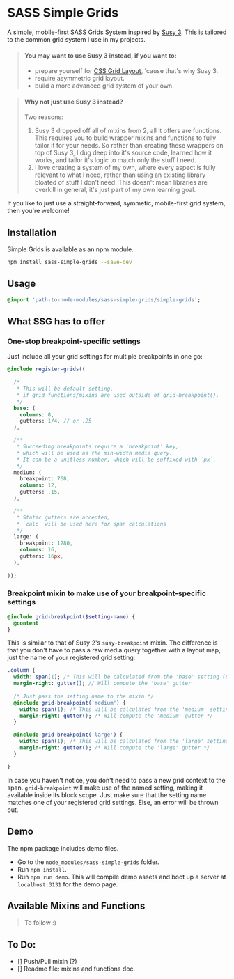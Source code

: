 # SASS Simple Grids

A simple, mobile-first SASS Grids System inspired by [Susy 3](http://oddbird.net/susy/docs/).
This is tailored to the common grid system I use in my projects.

> #### You may want to use **Susy 3** instead, if you want to:
> * prepare yourself for [CSS Grid Layout](https://css-tricks.com/snippets/css/complete-guide-grid/), 'cause that's why Susy 3.
> * require asymmetric grid layout.
> * build a more advanced grid system of your own.  

> #### Why not just use Susy 3 instead?
> Two reasons:  
> 1. Susy 3 dropped off all of mixins from 2, all it offers are functions.
> This requires you to build wrapper mixins and functions to fully tailor it for your needs.
> So rather than creating these wrappers on top of Susy 3, I dug deep into it's source code, learned how it works, and tailor it's logic to match only the stuff I need.  
> 2. I love creating a system of my own, where every aspect is fully relevant to what I need, rather than using an existing library bloated of stuff I don't need.
> This doesn't mean libraries are overkill in general, it's just part of my own learning goal.

If you like to just use a straight-forward, symmetic, mobile-first grid system, then you're welcome!  

## Installation
Simple Grids is available as an npm module.
```sh
npm install sass-simple-grids --save-dev
```

## Usage
```sass
@import 'path-to-node-modules/sass-simple-grids/simple-grids';
```


## What SSG has to offer

### One-stop breakpoint-specific settings
Just include all your grid settings for multiple breakpoints in one go:
```sass
@include register-grids((
  
  /*
   * This will be default setting,
   * if grid functions/mixins are used outside of grid-breakpoint().
   */
  base: (
    columns: 8,
    gutters: 1/4, // or .25
  ),

  /**
   * Succeeding breakpoints require a 'breakpoint' key,
   * which will be used as the min-width media query.
   * It can be a unitless number, which will be suffixed with `px`.
   */
  medium: (
    breakpoint: 768,
    columns: 12,
    gutters: .15,
  ),

  /**
   * Static gutters are accepted,
   * `calc` will be used here for span calculations
   */
  large: (
    breakpoint: 1280,
    columns: 16,
    gutters: 16px,
  ),
  
));
```

### Breakpoint mixin to make use of your breakpoint-specific settings
```sass
@include grid-breakpoint($setting-name) {
  @content
}
```

This is similar to that of Susy 2's `susy-breakpoint` mixin. The difference is that you don't have to pass a raw media query together with a layout map,
just the name of your registered grid setting:
```sass
.column {
  width: span(1); /* This will be calculated from the 'base' setting (8 columns) */
  margin-right: gutter(); // Will compute the 'base' gutter
  
  /* Just pass the setting name to the mixin */
  @include grid-breakpoint('medium') {
    width: span(1); /* This will be calculated from the 'medium' setting (12 columns) */
    margin-right: gutter(); /* Will compute the 'medium' gutter */
  }

  @include grid-breakpoint('large') {
    width: span(1); /* This will be calculated from the 'large' setting (16 columns) */
    margin-right: gutter(); /* Will compute the 'large' gutter */
  }

}
```
In case you haven't notice, you don't need to pass a new grid context to the span.
`grid-breakpoint` will make use of the named setting, making it available inside its block scope.
Just make sure that the setting name matches one of your registered grid settings. Else, an error will be thrown out.


## Demo 
The npm package includes demo files.  

* Go to the `node_modules/sass-simple-grids` folder.
* Run `npm install`.
* Run `npm run demo`. This will compile demo assets and boot up a server at `localhost:3131` for the demo page.

## Available Mixins and Functions
> To follow :)

## To Do:
- [] Push/Pull mixin (?)
- [] Readme file: mixins and functions doc.

